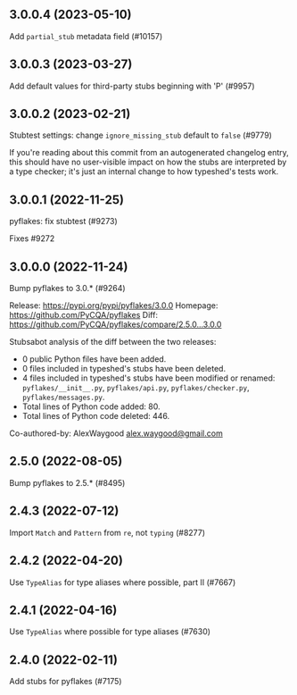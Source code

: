 ## 3.0.0.4 (2023-05-10)

Add `partial_stub` metadata field (#10157)

## 3.0.0.3 (2023-03-27)

Add default values for third-party stubs beginning with 'P' (#9957)

## 3.0.0.2 (2023-02-21)

Stubtest settings: change `ignore_missing_stub` default to `false` (#9779)

If you're reading about this commit from an autogenerated changelog entry, this should have no user-visible impact on how the stubs are interpreted by a type checker; it's just an internal change to how typeshed's tests work.

## 3.0.0.1 (2022-11-25)

pyflakes: fix stubtest (#9273)

Fixes #9272

## 3.0.0.0 (2022-11-24)

Bump pyflakes to 3.0.* (#9264)

Release: https://pypi.org/pypi/pyflakes/3.0.0
Homepage: https://github.com/PyCQA/pyflakes
Diff: https://github.com/PyCQA/pyflakes/compare/2.5.0...3.0.0

Stubsabot analysis of the diff between the two releases:
 - 0 public Python files have been added.
 - 0 files included in typeshed's stubs have been deleted.
 - 4 files included in typeshed's stubs have been modified or renamed: `pyflakes/__init__.py`, `pyflakes/api.py`, `pyflakes/checker.py`, `pyflakes/messages.py`.
 - Total lines of Python code added: 80.
 - Total lines of Python code deleted: 446.

Co-authored-by: AlexWaygood <alex.waygood@gmail.com>

## 2.5.0 (2022-08-05)

Bump pyflakes to 2.5.* (#8495)

## 2.4.3 (2022-07-12)

Import `Match` and `Pattern` from `re`, not `typing` (#8277)

## 2.4.2 (2022-04-20)

Use `TypeAlias` for type aliases where possible, part II (#7667)

## 2.4.1 (2022-04-16)

Use `TypeAlias` where possible for type aliases (#7630)

## 2.4.0 (2022-02-11)

Add stubs for pyflakes (#7175)

